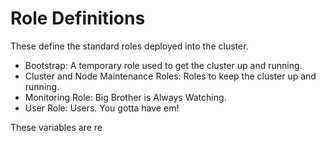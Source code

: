 # Role Definitions

These define the standard roles deployed into the cluster.

* Bootstrap: A temporary role used to get the cluster up and running.
* Cluster and Node Maintenance Roles: Roles to keep the cluster up and running.
* Monitoring Role: Big Brother is Always Watching.
* User Role: Users. You gotta have em!

These variables are re